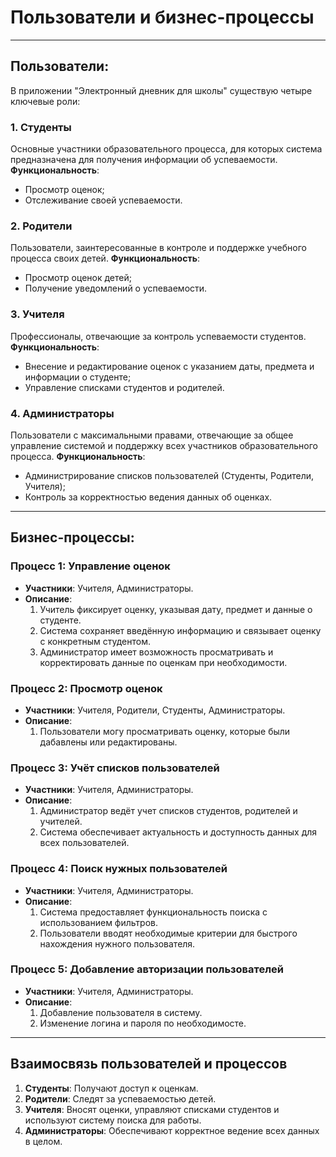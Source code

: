 # Пользователи и бизнес-процессы

---

## Пользователи:

В приложении "Электронный дневник для школы" существую четыре ключевые роли:

### 1. Студенты

Основные участники образовательного процесса, для которых система предназначена для получения информации об успеваемости.
**Функциональность**:
- Просмотр оценок;
- Отслеживание своей успеваемости.

### 2. Родители

Пользователи, заинтересованные в контроле и поддержке учебного процесса своих детей.
**Функциональность**:
- Просмотр оценок детей;
- Получение уведомлений о успеваемости.

### 3. Учителя

Профессионалы, отвечающие за контроль успеваемости студентов.
**Функциональность**:
- Внесение и редактирование оценок с указанием даты, предмета и информации о студенте;
- Управление списками студентов и родителей.

### 4. Администраторы

Пользователи с максимальными правами, отвечающие за общее управление системой и поддержку всех участников образовательного процесса.
**Функциональность**:
- Администрирование списков пользователей (Студенты, Родители, Учителя);
- Контроль за корректностью ведения данных об оценках.

---

## Бизнес-процессы:

### Процесс 1: Управление оценок

- **Участники**: Учителя, Администраторы.
- **Описание**:
    1. Учитель фиксирует оценку, указывая дату, предмет и данные о студенте.
    2. Система сохраняет введённую информацию и связывает оценку с конкретным студентом.
    3. Администратор имеет возможность просматривать и корректировать данные по оценкам при необходимости.

### Процесс 2: Просмотр оценок

- **Участники**: Учителя, Родители, Студенты, Администраторы.
- **Описание**:
    1. Пользователи могу просматривать оценку, которые были дабавлены или редактированы.

### Процесс 3: Учёт списков пользователей

- **Участники**: Учителя, Администраторы.
- **Описание**:
    1. Администратор ведёт учет списков студентов, родителей и учителей.
    2. Система обеспечивает актуальность и доступность данных для всех пользователей.

### Процесс 4: Поиск нужных пользователей

- **Участники**: Учителя, Администраторы.
- **Описание**:
    1. Система предоставляет функциональность поиска с использованием фильтров.
    2. Пользователи вводят необходимые критерии для быстрого нахождения нужного пользователя.

### Процесс 5: Добавление авторизации пользователей

- **Участники**: Учителя, Администраторы.
- **Описание**:
    1. Добавление пользователя в систему.
    2. Изменение логина и пароля по необходимосте.

---

## Взаимосвязь пользователей и процессов

1. **Студенты**: Получают доступ к оценкам.
2. **Родители**: Следят за успеваемостью детей.
3. **Учителя**: Вносят оценки, управляют списками студентов и используют систему поиска для работы.
4. **Администраторы**: Обеспечивают корректное ведение всех данных в целом.
